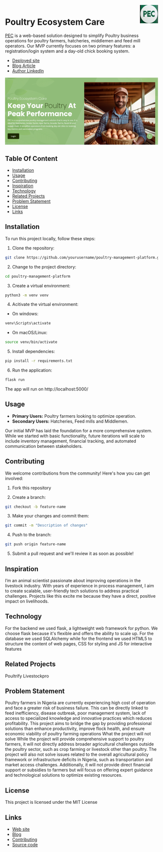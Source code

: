 <a href="https://pec-assist-deploy.onrender.com//">
    <img src="assets/img/PEC-logo.png" alt="PEC logo" title="PEC" style="float: right; height: 60px;" />
</a>

# Poultry Ecosystem Care

[PEC](https://pec-assist-deploy.onrender.com) is a web-based solution designed to simplify Poultry business operations for poultry farmers, hatcheries, middlemen and feed mill operators. Our MVP currently focuses on two primary features: a registration/login system and a day-old chick booking system.

* [Deployed site](https://pec-assist-deploy.onrender.com)
* [Blog Article](https://www.linkedin.com/posts/cherishegoyibo_building-a-poultry-management-platform-trials-activity-7242155221525684224-u97d?utm_source=share&utm_medium=member_desktop)
* [Author Linkedln](www.linkedin.com/in/cherishegoyibo)


![PEC-MVP1](assets/img/PEC-MVP1.png)

## Table Of Content

- [Installation](#installation)
- [Usage](#usage)
- [Contributing](#contributing)
- [Inspiration](#inspiration)
- [Technology](#technology)
- [Related Projects](#related_projects)
- [Problem Statement](#problem_statement)
- [License](#license)
- [Links](#links)


## Installation

To run this project locally, follow these steps:

1. Clone the repository:

```bash
git clone https://github.com/yourusername/poultry-management-platform.git
```

2. Change to the project directory:

```bash
cd poultry-management-platform
```

3. Create a virtual environment:

```bash
python3 -m venv venv
```

4. Acitivate the virtual environment:
	
* On windows:
```bash
venv\Scripts\activate
```

* On macOS/Linux:
```bash
source venv/bin/activate
```
5. Install dependencies:

```bash
pip install -r requirements.txt
```

6. Run the application:

```bash
flask run
```
The app will run on http://localhost:5000/


## Usage

* **Primary Users:** Poultry farmers looking to optimize operation.
* **Secondary Users:** Hatcheries, Feed mills and Middlemen.

Our initial MVP has laid the foundation for a more comprehensive system. While we started with basic functionality, future iterations will scale to include inventory management, financial tracking, and automated communication between stakeholders.

## Contributing

We welcome contributions from the community! Here's how you can get involved:

1. Fork this repository

2. Create a branch:

```bash
git checkout -b feature-name
```

3. Make your changes and commit them:

```bash
git commit -m "Description of changes"
```

4. Push to the branch:
```bash
git push origin feature-name
```

5. Submit a pull request and we'll review it as soon as possible!


## Inspiration

I’m an animal scientist passionate about improving operations in the livestock industry. With years of experience in process management, I aim to create scalable, user-friendly tech solutions to address practical challenges. Projects like this excite me because they have a direct, positive impact on livelihoods.

## Technology

For the backend we used flask, a lightweight web framework for python. We choose flask because it's flexible and offers the ability to scale up. For the database we used SQLAlchemy while for the frontend we used HTML5 to structure the content of web pages, CSS for styling and JS for interactive features

## Related Projects
Poultrify
Livestockpro

## Problem Statement

Poultry farmers in Nigeria are currently experiencing high cost of operation and face a greater risk of business failure. This can be directly linked to feed inefficiency, disease outbreak, poor management system, lack of access to specialized knowledge and innovative practices which reduces profitability. This project aims to bridge the gap by providing professional solutions than enhance productivity, improve flock health, and ensure economic viability of poultry farming operations What the project will not solve While the project will provide comprehensive support to poultry farmers, it will not directly address broader agricultural challenges outside the poultry sector, such as crop farming or livestock other than poultry. The project will also not solve issues related to the overall agricultural policy framework or infrastructure deficits in Nigeria, such as transportation and market access challenges. Additionally, it will not provide direct financial support or subsidies to farmers but will focus on offering expert guidance and technological solutions to optimize existing resources.

## License

This project is licensed under the MIT License

## Links

* [Web site](https://pec-assist-deploy.onrender.com)
* [Blog](https://www.linkedin.com/posts/cherishegoyibo_building-a-poultry-management-platform-trials-activity-7242155221525684224-u97d?utm_source=share&utm_medium=member_desktop)
* [Contributing](https://github.com/baydre)
* [Source code](https://github.com/cherishegoyibo/pec)